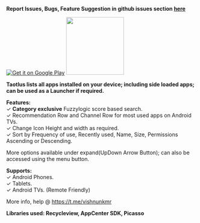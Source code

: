 **Report Issues, Bugs, Feature Suggestion in github issues section [here](https://github.com/visnkmr/taotlus/issues)**

[![Get it on Google Play](https://play.google.com/intl/en_us/badges/images/badge_new.png)](https://play.google.com/store/apps/details?id=io.github.visnkmr.quicklaunch) [<img src="https://images-na.ssl-images-amazon.com/images/G/01/mobile-apps/devportal2/res/images/amazon-appstore-badge-english-white.png" data-canonical-src="" alt-text="" width="153" />](https://www.amazon.com/gp/mas/dl/android?p=io.github.visnkmr.quicklaunch)  
  
**Taotlus lists all apps installed on your device; including side loaded apps; can be used as a Launcher if required.**

**Features:**  
✓ **Category exclusive** Fuzzylogic score based search.  
✓ Recommendation Row and Channel Row for most used apps on Android TVs.  
✓ Change Icon Height and width as required.  
✓ Sort by Frequency of use, Recently used, Name, Size, Permissions Ascending or Descending.  
  
More options available under expand(UpDown Arrow Button); can also be accessed using the menu button.  
  
**Supports:**  
✓ Android Phones.  
✓ Tablets.  
✓ Android TVs. (Remote Friendly)  
  
More info, help @ https://t.me/vishnunkmr  
  
**Libraries used: Recycleview, AppCenter SDK, Picasso**
